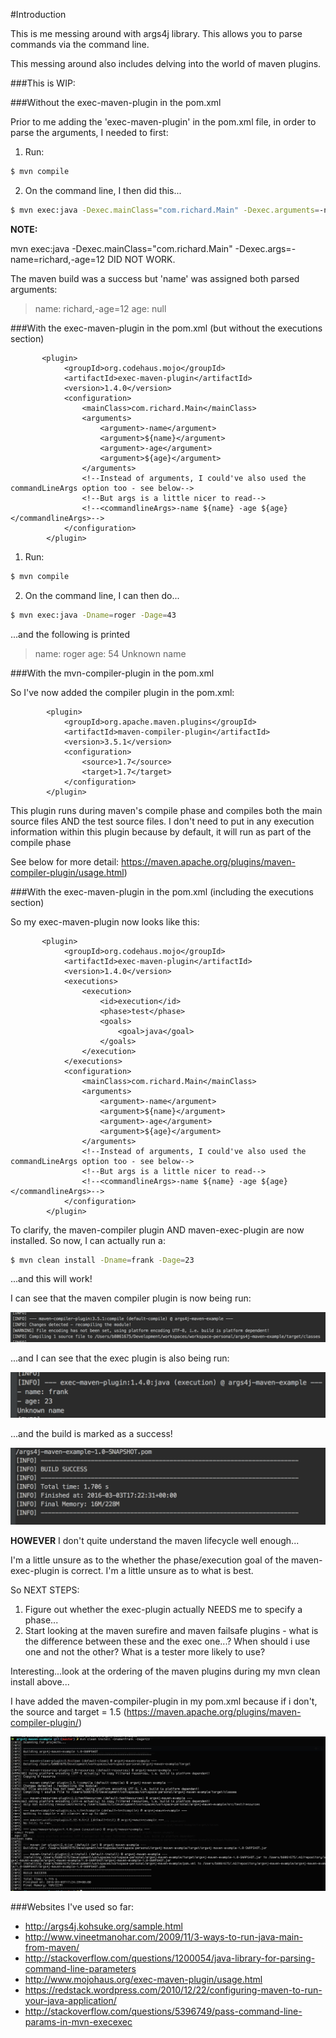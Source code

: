 #Introduction

This is me messing around with args4j library. This allows you to parse commands via the command line.

This messing around also includes delving into the world of maven plugins.

###This is WIP:

###Without the exec-maven-plugin in the pom.xml

Prior to me adding the 'exec-maven-plugin' in the pom.xml file, in order to parse the arguments, I needed to first:

1) Run: 

```sh
$ mvn compile
```

2) On the command line, I then did this...

```sh
$ mvn exec:java -Dexec.mainClass="com.richard.Main" -Dexec.arguments=-name=richard,-age=12
```

**NOTE:**

mvn exec:java -Dexec.mainClass="com.richard.Main" -Dexec.args=-name=richard,-age=12 DID NOT WORK. 

The maven build was a success but 'name' was assigned both parsed arguments:

> name: richard,-age=12
> age: null

###With the exec-maven-plugin in the pom.xml (but without the executions section)

           <plugin>
                <groupId>org.codehaus.mojo</groupId>
                <artifactId>exec-maven-plugin</artifactId>
                <version>1.4.0</version>
                <configuration>
                    <mainClass>com.richard.Main</mainClass>
                    <arguments>
                        <argument>-name</argument>
                        <argument>${name}</argument>
                        <argument>-age</argument>
                        <argument>${age}</argument>
                    </arguments>
                    <!--Instead of arguments, I could've also used the commandLineArgs option too - see below-->
                    <!--But args is a little nicer to read-->
                    <!--<commandlineArgs>-name ${name} -age ${age}</commandlineArgs>-->
                </configuration>
            </plugin>
            
1) Run:

```sh
$ mvn compile
```

2) On the command line, I can then do...

```sh
$ mvn exec:java -Dname=roger -Dage=43
```

...and the following is printed

> name: roger
> age: 54
> Unknown name


###With the mvn-compiler-plugin in the pom.xml

So I've now added the compiler plugin in the pom.xml:

            <plugin>
                <groupId>org.apache.maven.plugins</groupId>
                <artifactId>maven-compiler-plugin</artifactId>
                <version>3.5.1</version>
                <configuration>
                    <source>1.7</source>
                    <target>1.7</target>
                </configuration>
            </plugin>
           
This plugin runs during maven's compile phase and compiles both the main source files AND the test source files.
I don't need to put in any execution information within this plugin because by default, it will run as part of the compile phase 

See below for more detail:
https://maven.apache.org/plugins/maven-compiler-plugin/usage.html)


###With the exec-maven-plugin in the pom.xml (including the executions section)

So my exec-maven-plugin now looks like this:

           <plugin>
                <groupId>org.codehaus.mojo</groupId>
                <artifactId>exec-maven-plugin</artifactId>
                <version>1.4.0</version>
                <executions>
                    <execution>
                        <id>execution</id>
                        <phase>test</phase>
                        <goals>
                            <goal>java</goal>
                        </goals>
                    </execution>
                </executions>
                <configuration>
                    <mainClass>com.richard.Main</mainClass>
                    <arguments>
                        <argument>-name</argument>
                        <argument>${name}</argument>
                        <argument>-age</argument>
                        <argument>${age}</argument>
                    </arguments>
                    <!--Instead of arguments, I could've also used the commandLineArgs option too - see below-->
                    <!--But args is a little nicer to read-->
                    <!--<commandlineArgs>-name ${name} -age ${age}</commandlineArgs>-->
                </configuration>
            </plugin>

To clarify, the maven-compiler plugin AND maven-exec-plugin are now installed. So now, I can actually run a:

```sh
$ mvn clean install -Dname=frank -Dage=23
```

...and this will work! 

I can see that the maven compiler plugin is now being run:

![Maven compiler plugin running Snippet](readme_images/maven_compiler_plugin.png)

...and I can see that the exec plugin is also being run:

![Maven exec plugin running Snippet](readme_images/maven_exec_plugin.png)

...and the build is marked as a success!

![Build success Snippet](readme_images/success.png)


**HOWEVER** I don't quite understand the maven lifecycle well enough...

I'm a little unsure as to the whether the phase/execution goal of the maven-exec-plugin is correct. I'm a little unsure
as to what is best. 

So NEXT STEPS:
 
1) Figure out whether the exec-plugin actually NEEDS me to specify a phase...
2) Start looking at the maven surefire and maven failsafe plugins - what is the difference between these and the exec one...?
When should i use one and not the other? What is a tester more likely to use?

Interesting...look at the ordering of the maven plugins during my mvn clean install above...

I have added the maven-compiler-plugin in my pom.xml because if i don't, the source and target = 1.5
(https://maven.apache.org/plugins/maven-compiler-plugin/)

![Maven default plugin lifecycle Snippet](readme_images/maven_default_plugin_lifecycle.png)




###Websites I've used so far:

- http://args4j.kohsuke.org/sample.html
- http://www.vineetmanohar.com/2009/11/3-ways-to-run-java-main-from-maven/
- http://stackoverflow.com/questions/1200054/java-library-for-parsing-command-line-parameters
- http://www.mojohaus.org/exec-maven-plugin/usage.html
- https://redstack.wordpress.com/2010/12/22/configuring-maven-to-run-your-java-application/
- http://stackoverflow.com/questions/5396749/pass-command-line-params-in-mvn-execexec